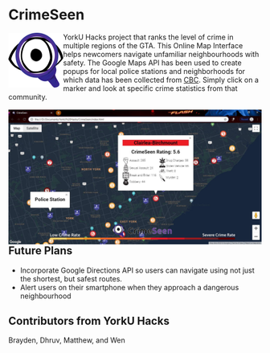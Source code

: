# CrimeSeen
<img align="left" width="109" src="Images/crimeseen_logo.svg">YorkU Hacks project that ranks the level of crime in multiple regions of the GTA. This Online Map Interface helps newcomers navigate unfamiliar neighbourhoods with safety. The Google Maps API has been used to create popups for local police stations and neighborhoods for which data has been collected from <a href="https://www.cbc.ca/toronto/features/crimemap/#">CBC</a>. Simply click on a marker and look at specific crime statistics from that community.
<br/><br/>
<img align="left" src="Images/crimeseen_capture.JPG">
<br/><br/>
## Future Plans
- Incorporate Google Directions API so users can navigate using not just the shortest, but safest routes.
- Alert users on their smartphone when they approach a dangerous neighbourhood

## Contributors from YorkU Hacks
Brayden, Dhruv, Matthew, and Wen 
